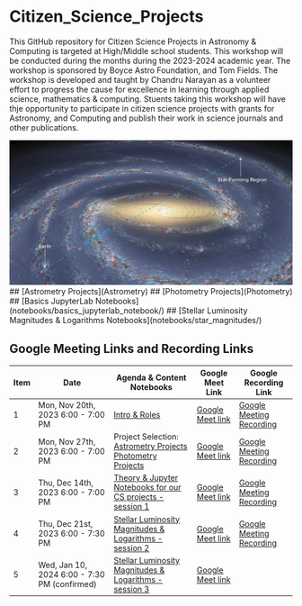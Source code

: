 # Citizen_Science_Projects


This GitHub repository for Citizen Science Projects in Astronomy & Computing is targeted at High/Middle school students. This workshop will be conducted during the months during the 2023-2024 academic year. The workshop is sponsored by Boyce Astro Foundation, and Tom Fields. The workshop is developed and taught by Chandru Narayan as a volunteer effort to progress the cause for excellence in learning through applied science, mathematics & computing. Stuents taking this workshop will have thje opportunity to participate in citizen science projects with grants for Astronomy, and Computing and publish their work in science journals and other publications.


<img src="milkyway.png" width=700px />
## [Astrometry Projects](Astrometry)
## [Photometry Projects](Photometry)
## [Basics JupyterLab Notebooks](notebooks/basics_jupyterlab_notebook/)
## [Stellar Luminosity Magnitudes & Logarithms Notebooks](notebooks/star_magnitudes/)

## Google Meeting Links and Recording Links 

Item|Date|Agenda & Content Notebooks|Google Meet Link|Google Recording Link
---|---|---|---|---|
1|Mon, Nov 20th, 2023 6:00 - 7:00 PM|[Intro & Roles](https://drunarayan.github.io/Citizen_Science_Projects/)|[Google Meet link](https://meet.google.com/hwo-ttfv-smv)|[Google Meeting Recording](https://drive.google.com/file/d/1vIJC9bdARp3I229-IrN4-zbeXCbpur00/view?usp=sharing)
2|Mon, Nov 27th, 2023 6:00 - 7:00 PM|Project Selection:  [Astrometry Projects](https://drunarayan.github.io/Citizen_Science_Projects/Astrometry/) [Photometry Projects](https://drunarayan.github.io/Citizen_Science_Projects/Photometry/)|[Google Meet link](https://meet.google.com/hwo-ttfv-smv)|[Google Meeting Recording](https://drive.google.com/file/d/13SBWboNWtZF7jt3Uz5Gcj3RXyonkTKUX/view?usp=sharing)
3|Thu, Dec 14th, 2023 6:00 - 7:00 PM|[Theory & Jupyter Notebooks for our CS projects - session 1](https://drunarayan.github.io/Citizen_Science_Projects/notebooks/basics_jupyterlab_notebook/)|[Google Meet link](https://meet.google.com/hwo-ttfv-smv)|[Google Meeting Recording](https://drive.google.com/file/d/10PReT9n9Wh5GtrnN-rOXM2sU3dN4GHwG/view?usp=sharing)
4|Thu, Dec 21st, 2023 6:00 - 7:30 PM|[Stellar Luminosity Magnitudes & Logarithms - session 2](https://drunarayan.github.io/Citizen_Science_Projects/notebooks/star_magnitudes/)|[Google Meet link](https://meet.google.com/hwo-ttfv-smv)|[Google Meeting Recording](https://drive.google.com/file/d/1Gofbwr7svUXDzd0CPznKomNP6ElwTIrx/view?usp=sharing)
5|Wed, Jan 10, 2024 6:00 - 7:30 PM (confirmed)|[Stellar Luminosity Magnitudes & Logarithms - session 3](https://meet.google.com/hwo-ttfv-smv)|[Google Meet link](TBA)
